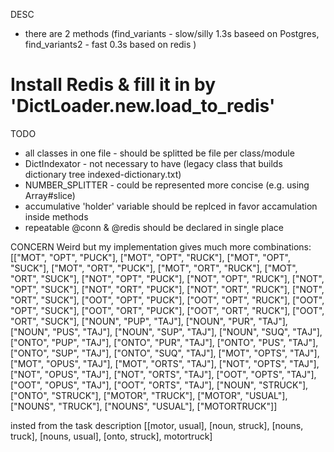 DESC
* there are 2 methods (find_variants - slow/silly 1.3s baseed on Postgres, find_variants2 - fast 0.3s based on redis )
# Install Redis & fill it in by 'DictLoader.new.load_to_redis'

TODO
* all classes in one file - should be splitted be file per class/module
* DictIndexator - not necessary to have (legacy class that builds dictionary tree indexed-dictionary.txt)
* NUMBER_SPLITTER - could be represented more concise (e.g. using Array#slice)
* accumulative 'holder' variable should be replced in favor accamulation inside methods
* repeatable @conn & @redis should be declared in single place

CONCERN
Weird but my implementation gives much more combinations:
[["MOT", "OPT", "PUCK"], ["MOT", "OPT", "RUCK"], ["MOT", "OPT", "SUCK"], ["MOT", "ORT", "PUCK"], ["MOT", "ORT", "RUCK"], ["MOT", "ORT", "SUCK"], ["NOT", "OPT", "PUCK"], ["NOT", "OPT", "RUCK"], ["NOT", "OPT", "SUCK"], ["NOT", "ORT", "PUCK"], ["NOT", "ORT", "RUCK"], ["NOT", "ORT", "SUCK"], ["OOT", "OPT", "PUCK"], ["OOT", "OPT", "RUCK"], ["OOT", "OPT", "SUCK"], ["OOT", "ORT", "PUCK"], ["OOT", "ORT", "RUCK"], ["OOT", "ORT", "SUCK"], ["NOUN", "PUP", "TAJ"], ["NOUN", "PUR", "TAJ"], ["NOUN", "PUS", "TAJ"], ["NOUN", "SUP", "TAJ"], ["NOUN", "SUQ", "TAJ"], ["ONTO", "PUP", "TAJ"], ["ONTO", "PUR", "TAJ"], ["ONTO", "PUS", "TAJ"], ["ONTO", "SUP", "TAJ"], ["ONTO", "SUQ", "TAJ"], ["MOT", "OPTS", "TAJ"], ["MOT", "OPUS", "TAJ"], ["MOT", "ORTS", "TAJ"], ["NOT", "OPTS", "TAJ"], ["NOT", "OPUS", "TAJ"], ["NOT", "ORTS", "TAJ"], ["OOT", "OPTS", "TAJ"], ["OOT", "OPUS", "TAJ"], ["OOT", "ORTS", "TAJ"], ["NOUN", "STRUCK"], ["ONTO", "STRUCK"], ["MOTOR", "TRUCK"], ["MOTOR", "USUAL"], ["NOUNS", "TRUCK"], ["NOUNS", "USUAL"], ["MOTORTRUCK"]]

insted from the task description
[[motor,
usual], [noun, struck],
[nouns, truck], [nouns,
usual], [onto, struck],
motortruck]
